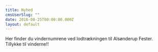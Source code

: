 ```yaml
---
title: Nyhed
cmsUserSlug: ""
date: 2016-08-25T00:00:00.000Z
layout: default
---
```


Her finder du vindernumrene ved lodtrækningen til Alsønderup Fester.
Tillykke til vinderne!!